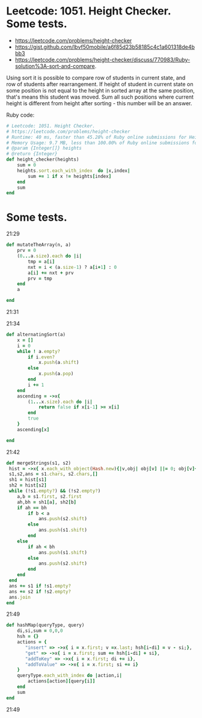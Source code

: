 # Leetcode: 1051. Height Checker. Some tests.

- https://leetcode.com/problems/height-checker
- https://gist.github.com/lbvf50mobile/a6f85d23b58185c4c1a601318de4bbb3
- https://leetcode.com/problems/height-checker/discuss/770983/Ruby-solution%3A-sort-and-compare.

Using sort it is possible to compare row of students in current state, and row of students after rearrangement.
If height of student in current state on some position is not equal to the height in sorted array at the same position, that's means this student was moved. Sum all such positions where current height is different from height after sorting - this number will be an answer.

Ruby code:
```Ruby
# Leetcode: 1051. Height Checker.
# https://leetcode.com/problems/height-checker
# Runtime: 40 ms, faster than 45.28% of Ruby online submissions for Height Checker.
# Memory Usage: 9.7 MB, less than 100.00% of Ruby online submissions for Height Checker.
# @param {Integer[]} heights
# @return {Integer}
def height_checker(heights)
    sum = 0
    heights.sort.each_with_index  do |x,index|
        sum += 1 if x != heights[index]
    end
    sum
end
```

# Some tests.

21:29
```Ruby
def mutateTheArray(n, a)
    prv = 0
    (0...a.size).each do |i|
        tmp = a[i]
        nxt = i < (a.size-1) ? a[i+1] : 0
        a[i] += nxt + prv
        prv = tmp
    end
    a

end
```
21:31

21:34
```Ruby
def alternatingSort(a)
    x = []
    i = 0
    while ! a.empty?
        if i.even?
            x.push(a.shift)
        else
            x.push(a.pop)
        end
        i += 1
    end
    ascending = ->x{
        (1...x.size).each do |i|
            return false if x[i-1] >= x[i]
        end
        true
    }
    ascending[x]

end
```
21:42
```Ruby
def mergeStrings(s1, s2)
 hist = ->x{ x.each_with_object(Hash.new){|v,obj| obj[v] ||= 0; obj[v]+=1;}}
 s1,s2,ans = s1.chars, s2.chars,[]
 sh1 = hist[s1]
 sh2 = hist[s2]
 while (!s1.empty?) && (!s2.empty?)
    a,b = s1.first, s2.first
    ah,bh = sh1[a], sh2[b]
    if ah == bh
        if b < a
            ans.push(s2.shift)
        else
            ans.push(s1.shift)
        end
    else
        if ah < bh
            ans.push(s1.shift)
        else
            ans.push(s2.shift)
        end
    end 
 end
 ans += s1 if !s1.empty?
 ans += s2 if !s2.empty?
 ans.join
end
```
21:49
```Ruby
def hashMap(queryType, query)
    di,si,sum = 0,0,0
    hsh = {}
    actions = {
       "insert" => ->x{ i = x.first; v =x.last; hsh[i-di] = v - si;},
       "get" => ->x{ i = x.first; sum += hsh[i-di] + si},
       "addToKey" => ->x{ i = x.first; di += i},
       "addToValue" => ->x{ i = x.first; si += i}
    }
    queryType.each_with_index do |action,i|
        actions[action][query[i]]
    end
    sum
end
```
21:49